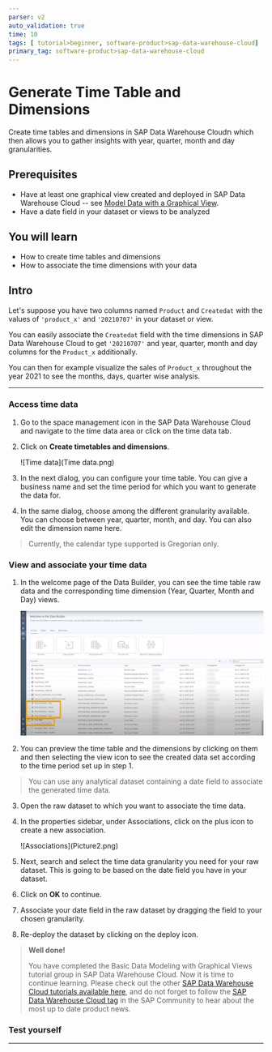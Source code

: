 ```yaml
---
parser: v2
auto_validation: true
time: 10
tags: [ tutorial>beginner, software-product>sap-data-warehouse-cloud]
primary_tag: software-product>sap-data-warehouse-cloud
---
```


# Generate Time Table and Dimensions 
<!-- description --> Create time tables and dimensions in SAP Data Warehouse Cloudת which then allows you to gather insights with year, quarter, month and day granularities.

## Prerequisites
- Have at least one graphical view created and deployed in SAP Data Warehouse Cloud -- see [Model Data with a Graphical View](data-warehouse-cloud-graphical1-model).
- Have a date field in your dataset or views to be analyzed


## You will learn
- How to create time tables and dimensions
- How to associate the time dimensions with your data


## Intro
Let's suppose you have two columns named `Product` and `Createdat` with the values of `'product_x'` and `'20210707'` in your dataset or view.

You can easily associate the `Createdat` field with the time dimensions in SAP Data Warehouse Cloud to get `'20210707'` and year, quarter, month and day columns for the `Product_x` additionally.

You can then for example visualize the sales of `Product_x` throughout the year 2021 to see the months, days, quarter wise analysis.



---

### Access time data


1.	Go to the space management icon in the SAP Data Warehouse Cloud and navigate to the time data area or click on the time data tab.

2.	Click on **Create timetables and dimensions**.

    <!-- border -->![Time data](Time data.png)

3.	In the next dialog, you can configure your time table. You can give a business name and set the time period for which you want to generate the data for.

4.	In the same dialog, choose among the different granularity available. You can choose between year, quarter, month, and day. You can also edit the dimension name here.
> Currently, the calendar type supported is Gregorian only.



### View and associate your time data

1.	In the welcome page of the Data Builder, you can see the time table raw data and the corresponding time dimension (Year, Quarter, Month and Day) views.

    ![Time Dimensions](Picture1.png)

2.	You can preview the time table and the dimensions by clicking on them and then selecting the view icon to see the created data set according to the time period set up in step 1.
> You can use any analytical dataset containing a date field to associate the generated time data.

3.	Open the raw dataset to which you want to associate the time data.

4.	In the properties sidebar, under Associations, click on the plus icon to create a new association.

    <!-- border -->![Associations](Picture2.png)

5.	Next, search and select the time data granularity you need for your raw dataset. This is going to be based on the date field you have in your dataset.

6.	Click on **OK** to continue.

7.	Associate your date field in the raw dataset by dragging the field to your chosen granularity.

8.	Re-deploy the dataset by clicking on the deploy icon.


> **Well done!**
>
> You have completed the Basic Data Modeling with Graphical Views tutorial group in SAP Data Warehouse Cloud. Now it is time to continue learning. Please check out the other [SAP Data Warehouse Cloud tutorials available here](https://developers.sap.com/tutorial-navigator.html?tag=products:technology-platform/sap-data-warehouse-cloud), and do not forget to follow the [SAP Data Warehouse Cloud tag](https://blogs.sap.com/tags/73555000100800002141/) in the SAP Community to hear about the most up to date product news.



### Test yourself








---
